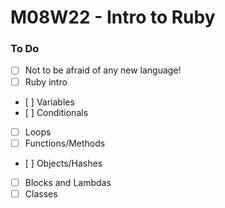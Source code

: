 # M08W22 - Intro to Ruby

### To Do
- [ ] Not to be afraid of any new language!
- [ ] Ruby intro
- [ ] Variables
- [ ] Conditionals
- [ ] Loops
- [ ] Functions/Methods
- [ ] Objects/Hashes
- [ ] Blocks and Lambdas
- [ ] Classes
